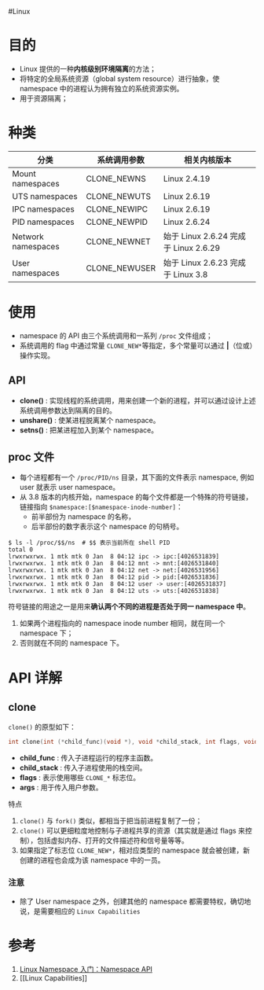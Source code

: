 #Linux
# 目的
- Linux 提供的一种**内核级别环境隔离**的方法；
- 将特定的全局系统资源（global system resource）进行抽象，使 namespace 中的进程认为拥有独立的系统资源实例。
- 用于资源隔离；

# 种类
| 分类               | 系统调用参数  | 相关内核版本                           |
| ------------------ | ------------- | -------------------------------------- |
| Mount namespaces   | CLONE_NEWNS   | Linux 2.4.19                           |
| UTS namespaces     | CLONE_NEWUTS  | Linux 2.6.19                           |
| IPC namespaces     | CLONE_NEWIPC  | Linux 2.6.19                           |
| PID namespaces     | CLONE_NEWPID  | Linux 2.6.24                           |
| Network namespaces | CLONE_NEWNET  | 始于 Linux 2.6.24 完成于  Linux 2.6.29 |
| User namespaces    | CLONE_NEWUSER | 始于 Linux 2.6.23 完成于  Linux 3.8    |

# 使用
- namespace 的 API 由三个系统调用和一系列 `/proc` 文件组成；
- 系统调用的 flag 中通过常量 `CLONE_NEW*`等指定，多个常量可以通过 **|**（位或）操作实现。

## API
-   **clone()** : 实现线程的系统调用，用来创建一个新的进程，并可以通过设计上述系统调用参数达到隔离的目的。
-   **unshare()** : 使某进程脱离某个 namespace。
-   **setns()** : 把某进程加入到某个 namespace。

## proc 文件
- 每个进程都有一个 `/proc/PID/ns` 目录，其下面的文件表示 namespace, 例如 user 就表示 user namespace。
- 从 3.8 版本的内核开始，namespace 的每个文件都是一个特殊的符号链接，链接指向 `$namespace:[$namespace-inode-number]`：
	- 前半部份为 namespace 的名称，
	- 后半部份的数字表示这个 namespace 的句柄号。

```shell
$ ls -l /proc/$$/ns  # $$ 表示当前所在 shell PID
total 0
lrwxrwxrwx. 1 mtk mtk 0 Jan  8 04:12 ipc -> ipc:[4026531839]
lrwxrwxrwx. 1 mtk mtk 0 Jan  8 04:12 mnt -> mnt:[4026531840]
lrwxrwxrwx. 1 mtk mtk 0 Jan  8 04:12 net -> net:[4026531956]
lrwxrwxrwx. 1 mtk mtk 0 Jan  8 04:12 pid -> pid:[4026531836]
lrwxrwxrwx. 1 mtk mtk 0 Jan  8 04:12 user -> user:[4026531837]
lrwxrwxrwx. 1 mtk mtk 0 Jan  8 04:12 uts -> uts:[4026531838]
```

符号链接的用途之一是用来**确认两个不同的进程是否处于同一 namespace 中**。
1. 如果两个进程指向的 namespace inode number 相同，就在同一个 namespace 下；
2. 否则就在不同的 namespace 下。

# API 详解
## clone
`clone()` 的原型如下：
```c
int clone(int (*child_func)(void *), void *child_stack, int flags, void *arg);
```
-   **child_func** : 传入子进程运行的程序主函数。
-   **child_stack** : 传入子进程使用的栈空间。
-   **flags** : 表示使用哪些 `CLONE_*` 标志位。
-   **args** : 用于传入用户参数。

特点
1. `clone()` 与 `fork()` 类似，都相当于把当前进程复制了一份；
2. `clone()` 可以更细粒度地控制与子进程共享的资源（其实就是通过 flags 来控制），包括虚拟内存、打开的文件描述符和信号量等等。
3. 如果指定了标志位 `CLONE_NEW*`，相对应类型的 namespace 就会被创建，新创建的进程也会成为该 namespace 中的一员。

### 注意
- 除了 User namespace 之外，创建其他的 namespace 都需要特权，确切地说，是需要相应的 `Linux Capabilities`

# 参考
1. [Linux Namespace 入门：Namespace API](https://cloud.tencent.com/developer/article/1583922)
2. [[Linux Capabilities]]